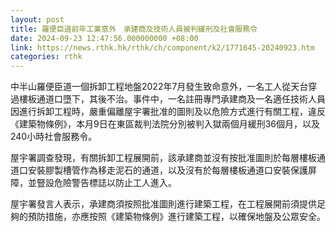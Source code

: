 ```yaml
---
layout: post
title: 羅便臣道前年工業意外　承建商及技術人員被判緩刑及社會服務令
date: 2024-09-23 12:47:56.000000000 +08:00
link: https://news.rthk.hk/rthk/ch/component/k2/1771645-20240923.htm
categories: rthk
---
```


中半山羅便臣道一個拆卸工程地盤2022年7月發生致命意外，一名工人從天台穿過樓板通道口墮下，其後不治。事件中，一名註冊專門承建商及一名適任技術人員因進行拆卸工程時，嚴重偏離屋宇署批准的圖則及以危險方式進行有關工程，違反《建築物條例》，本月9日在東區裁判法院分別被判入獄兩個月緩刑36個月，以及240小時社會服務令。

屋宇署調查發現，有關拆卸工程展開前，該承建商並沒有按批准圖則於每層樓板通道口安裝膠製槽管作為移走泥石的通道，以及沒有於每層樓板通道口安裝保護屏障，並豎設危險警告標誌以防止工人進入。

屋宇署發言人表示，承建商須按照批准圖則進行建築工程，在工程展開前須提供足夠的預防措施，亦應按照《建築物條例》進行建築工程，以確保地盤及公眾安全。
